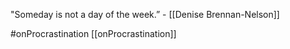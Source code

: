 "Someday is not a day of the week.” - [[Denise Brennan-Nelson]] 

#onProcrastination
[[onProcrastination]]